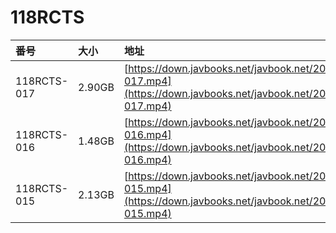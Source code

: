 # 118RCTS

| 番号 | 大小 | 地址 |
| :--- | :--- | :--- |
| 118RCTS-017 | 2.90GB | [https://down.javbooks.net/javbook.net/2020/06/23/118RCTS-017.mp4](https://down.javbooks.net/javbook.net/2020/06/23/118RCTS-017.mp4) |
| 118RCTS-016 | 1.48GB | [https://down.javbooks.net/javbook.net/2020/06/21/118RCTS-016.mp4](https://down.javbooks.net/javbook.net/2020/06/21/118RCTS-016.mp4) |
| 118RCTS-015 | 2.13GB | [https://down.javbooks.net/javbook.net/2020/06/27/118RCTS-015.mp4](https://down.javbooks.net/javbook.net/2020/06/27/118RCTS-015.mp4) |



